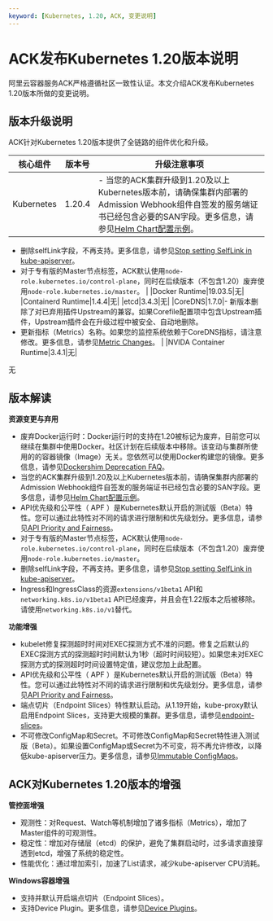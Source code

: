 ```yaml
---
keyword: [Kubernetes, 1.20, ACK, 变更说明]
---
```


# ACK发布Kubernetes 1.20版本说明

阿里云容器服务ACK严格遵循社区一致性认证。本文介绍ACK发布Kubernetes 1.20版本所做的变更说明。

## 版本升级说明

ACK针对Kubernetes 1.20版本提供了全链路的组件优化和升级。

|核心组件|版本号|升级注意事项|
|----|---|------|
|Kubernetes|1.20.4|-   当您的ACK集群升级到1.20及以上Kubernetes版本前，请确保集群内部署的Admission Webhook组件自签发的服务端证书已经包含必要的SAN字段。更多信息，请参见[Helm Chart配置示例](https://github.com/helm/helm/issues/9046#issuecomment-750892734)。
-   删除selfLink字段，不再支持。更多信息，请参见[Stop setting SelfLink in kube-apiserver](https://github.com/kubernetes/kubernetes/pull/94397)。
-   对于专有版的Master节点标签，ACK默认使用`node-role.kubernetes.io/control-plane`，同时在后续版本（不包含1.20）废弃使用`node-role.kubernetes.io/master`。 |
|Docker Runtime|19.03.5|无|
|Containerd Runtime|1.4.4|无|
|etcd|3.4.3|无|
|CoreDNS|1.7.0|-   新版本删除了对已弃用插件Upstream的兼容。如果Corefile配置项中包含Upstream插件，Upstream插件会在升级过程中被安全、自动地删除。
-   更新指标（Metrics）名称。如果您的监控系统依赖于CoreDNS指标，请注意修改。更多信息，请参见[Metric Changes](https://coredns.io/2020/06/15/coredns-1.7.0-release/#metric-changes)。 |
|NVIDA Container Runtime|3.4.1|无|

无

## 版本解读

**资源变更与弃用**

-   废弃Docker运行时：Docker运行时的支持在1.20被标记为废弃，目前您可以继续在集群中使用Docker。社区计划在后续版本中移除。该变动与集群所使用的的容器镜像（Image）无关。您依然可以使用Docker构建您的镜像。更多信息，请参见[Dockershim Deprecation FAQ](https://kubernetes.io/blog/2020/12/02/dockershim-faq/)。
-   当您的ACK集群升级到1.20及以上Kubernetes版本前，请确保集群内部署的Admission Webhook组件自签发的服务端证书已经包含必要的SAN字段。更多信息，请参见[Helm Chart配置示例](https://github.com/helm/helm/issues/9046#issuecomment-750892734)。
-   API优先级和公平性（ APF ）是Kubernetes默认开启的测试版（Beta）特性。您可以通过此特性对不同的请求进行限制和优先级划分。更多信息，请参见[API Priority and Fairness](https://kubernetes.io/docs/concepts/cluster-administration/flow-control/)。
-   对于专有版的Master节点标签，ACK默认使用`node-role.kubernetes.io/control-plane`，同时在后续版本（不包含1.20）废弃使用`node-role.kubernetes.io/master`。
-   删除selfLink字段，不再支持。更多信息，请参见[Stop setting SelfLink in kube-apiserver](https://github.com/kubernetes/kubernetes/pull/94397)。
-   Ingress和IngressClass的资源`extensions/v1beta1` API和`networking.k8s.io/v1beta1` API已经废弃，并且会在1.22版本之后被移除。请使用`networking.k8s.io/v1`替代。

**功能增强**

-   kubelet修复探测超时时间对EXEC探测方式不准的问题。修复之后默认的EXEC探测方式的探测超时时间默认为1秒（超时时间较短）。如果您未对EXEC探测方式的探测超时时间设置特定值，建议您加上此配置。
-   API优先级和公平性（ APF ）是Kubernetes默认开启的测试版（Beta）特性。您可以通过此特性对不同的请求进行限制和优先级划分。更多信息，请参见[API Priority and Fairness](https://kubernetes.io/docs/concepts/cluster-administration/flow-control/)。
-   端点切片（Endpoint Slices）特性默认启动。从1.19开始，kube-proxy默认启用Endpoint Slices，支持更大规模的集群。更多信息，请参见[endpoint-slices](https://kubernetes.io/docs/concepts/services-networking/endpoint-slices/)。
-   不可修改ConfigMap和Secret。不可修改ConfigMap和Secret特性进入测试版（Beta）。如果设置ConfigMap或Secret为不可变，将不再允许修改，以降低kube-apiserver压力。更多信息，请参见[Immutable ConfigMaps](https://kubernetes.io/docs/concepts/configuration/configmap/#configmap-immutable)。

## ACK对Kubernetes 1.20版本的增强

**管控面增强**

-   观测性：对Request、Watch等机制增加了诸多指标（Metrics），增加了Master组件的可观测性。
-   稳定性：增加对存储层（etcd）的保护，避免了集群启动时，过多请求直接穿透到etcd，增强了系统的稳定性。
-   性能优化：通过增加索引，加速了List请求，减少kube-apiserver CPU消耗。

**Windows容器增强**

-   支持并默认开启端点切片（Endpoint Slices）。
-   支持Device Plugin。更多信息，请参见[Device Plugins](https://kubernetes.io/docs/concepts/extend-kubernetes/compute-storage-net/device-plugins/?spm=a2c4e.11153959.blogcont498185.15.3ae63614Bg2zWO)。

